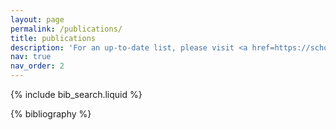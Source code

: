 ```yaml
---
layout: page
permalink: /publications/
title: publications
description: 'For an up-to-date list, please visit <a href=https://scholar.google.com/citations?user=0jzExeQAAAAJ&hl=en target="_blank">Google Scholar</a>'
nav: true
nav_order: 2
---
```


<!-- _pages/publications.md -->

<!-- Bibsearch Feature -->

{% include bib_search.liquid %}

<div class="publications">

{% bibliography %}

</div>
